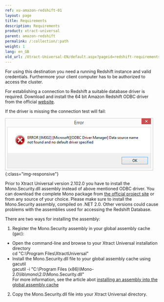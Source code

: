 ```yaml
---
ref: xu-amazon-redshift-01
layout: page
title: Requirements
description: Requirements
product: xtract-universal
parent: amazon-redshift
permalink: /:collection/:path
weight: 1
lang: en_GB
old_url: /Xtract-Universal-EN/default.aspx?pageid=redshift-requirements
---
```


For using this destination you need a running Redshift instance and valid credentials.
Furthermore your client computer has to be authorized to access the cluster.

For establishing a connection to Redshift a suitable database driver is required.
Download and install the 64 bit Amazon Redshift ODBC driver from the official [website](https://docs.aws.amazon.com/redshift/latest/mgmt/install-odbc-driver-windows.html).

If the driver is missing the connection test will fail:

![XU-fehlender-redshift-treiber](/img/content/XU-fehlender-redshift-treiber.png){:class="img-responsive"}

Prior to Xtract Universal version 2.102.0 you have to install the Mono.Security.dll assembly instead of above mentioned ODBC driver.
You can download the complete Mono package from [the official project site](http://download.mono-project.com/archive/2.0/download/) or from any source of your choice. Please make sure to install the Mono.Security assembly, compiled on .NET 2.0. Other versions could cause problems with the assemblies used for accessing the Redshift Database.

There are two ways for installing the assembly: 

1. Register the Mono.Security assembly in your global assembly cache (gac):
- Open the command-line and browse to your Xtract Universal installation directory<br> 
	cd "C:\Program Files\XtractUniversal"
- Install the Mono.Security.dll file to your global assembly cache using gacutil<br>
	gacutil -i "C:\Program Files (x86)\Mono-2.0\lib\mono\2.0\Mono.Security.dll"<br>
	For more information, see the article abot [installing an assembly into the global assembly cache](https://docs.microsoft.com/en-us/dotnet/framework/app-domains/how-to-install-an-assembly-into-the-gac)
2. Copy the Mono.Security.dll file into your Xtract Universal directory.
